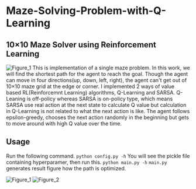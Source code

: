 # Maze-Solving-Problem-with-Q-Learning

## 10×10 Maze Solver using Reinforcement Learning
![Figure_1](https://user-images.githubusercontent.com/51239551/80976415-658c8780-8e5e-11ea-858b-9518be91b921.png)
This is implementation of a single maze problem.
In this work, we will find the shortest path for the agent to reach the goal. 
Though the agent can move in four directions(up, down, left, right), the agent can't get out of 10×10 maze grid at the edge or corner.
I implemented 2 ways of value based RL(Reinforcemnt Learning) algorithms, Q-Learning and SARSA.
Q-Leaning is off-policy whereas SARSA is on-policy type, which means SARSA use real action at the next state to calculate Q value but calculation in Q-Learning is not related to what the next action is like.
The agent follows epsilon-greedy, chooses the next action randomly in the beginning but gets to move around with high Q value over the time.


## Usage
Run the following command.
```python config.py -h```
You will see the pickle file containing hyperparamer, then run this.
```python main.py -h```
```main.py``` generates result figure how the path is optimized.

![Figure_1](https://user-images.githubusercontent.com/51239551/80980702-ebf79800-8e63-11ea-892e-1e2b81fd346c.png)
![Figure_2](https://user-images.githubusercontent.com/51239551/80980709-eef28880-8e63-11ea-8b62-f51391456120.png)
